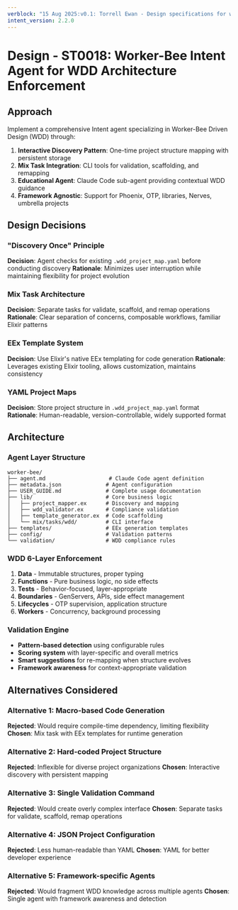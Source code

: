 ```yaml
---
verblock: "15 Aug 2025:v0.1: Torrell Ewan - Design specifications for worker-bee agent"
intent_version: 2.2.0
---
```

# Design - ST0018: Worker-Bee Intent Agent for WDD Architecture Enforcement

## Approach

Implement a comprehensive Intent agent specializing in Worker-Bee Driven Design (WDD) through:

1. **Interactive Discovery Pattern**: One-time project structure mapping with persistent storage
2. **Mix Task Integration**: CLI tools for validation, scaffolding, and remapping
3. **Educational Agent**: Claude Code sub-agent providing contextual WDD guidance
4. **Framework Agnostic**: Support for Phoenix, OTP, libraries, Nerves, umbrella projects

## Design Decisions

### "Discovery Once" Principle
**Decision**: Agent checks for existing `.wdd_project_map.yaml` before conducting discovery
**Rationale**: Minimizes user interruption while maintaining flexibility for project evolution

### Mix Task Architecture
**Decision**: Separate tasks for validate, scaffold, and remap operations
**Rationale**: Clear separation of concerns, composable workflows, familiar Elixir patterns

### EEx Template System
**Decision**: Use Elixir's native EEx templating for code generation
**Rationale**: Leverages existing Elixir tooling, allows customization, maintains consistency

### YAML Project Maps
**Decision**: Store project structure in `.wdd_project_map.yaml` format
**Rationale**: Human-readable, version-controllable, widely supported format

## Architecture

### Agent Layer Structure
```
worker-bee/
├── agent.md                    # Claude Code agent definition
├── metadata.json              # Agent configuration
├── USER_GUIDE.md              # Complete usage documentation
├── lib/                       # Core business logic
│   ├── project_mapper.ex      # Discovery and mapping
│   ├── wdd_validator.ex       # Compliance validation
│   ├── template_generator.ex  # Code scaffolding
│   └── mix/tasks/wdd/         # CLI interface
├── templates/                 # EEx generation templates
├── config/                    # Validation patterns
└── validation/                # WDD compliance rules
```

### WDD 6-Layer Enforcement
1. **Data** - Immutable structures, proper typing
2. **Functions** - Pure business logic, no side effects
3. **Tests** - Behavior-focused, layer-appropriate
4. **Boundaries** - GenServers, APIs, side effect management
5. **Lifecycles** - OTP supervision, application structure
6. **Workers** - Concurrency, background processing

### Validation Engine
- **Pattern-based detection** using configurable rules
- **Scoring system** with layer-specific and overall metrics
- **Smart suggestions** for re-mapping when structure evolves
- **Framework awareness** for context-appropriate validation

## Alternatives Considered

### Alternative 1: Macro-based Code Generation
**Rejected**: Would require compile-time dependency, limiting flexibility
**Chosen**: Mix task with EEx templates for runtime generation

### Alternative 2: Hard-coded Project Structure
**Rejected**: Inflexible for diverse project organizations
**Chosen**: Interactive discovery with persistent mapping

### Alternative 3: Single Validation Command
**Rejected**: Would create overly complex interface
**Chosen**: Separate tasks for validate, scaffold, remap operations

### Alternative 4: JSON Project Configuration
**Rejected**: Less human-readable than YAML
**Chosen**: YAML for better developer experience

### Alternative 5: Framework-specific Agents
**Rejected**: Would fragment WDD knowledge across multiple agents
**Chosen**: Single agent with framework awareness and detection